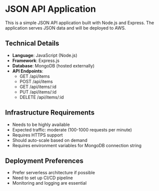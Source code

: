 # JSON API Application

This is a simple JSON API application built with Node.js and Express. The application serves JSON data and will be deployed to AWS.

## Technical Details

- **Language**: JavaScript (Node.js)
- **Framework**: Express.js
- **Database**: MongoDB (hosted externally)
- **API Endpoints**: 
  - GET /api/items
  - POST /api/items
  - GET /api/items/:id
  - PUT /api/items/:id
  - DELETE /api/items/:id

## Infrastructure Requirements

- Needs to be highly available
- Expected traffic: moderate (100-1000 requests per minute)
- Requires HTTPS support
- Should auto-scale based on demand
- Requires environment variables for MongoDB connection string

## Deployment Preferences

- Prefer serverless architecture if possible
- Need to set up CI/CD pipeline
- Monitoring and logging are essential 